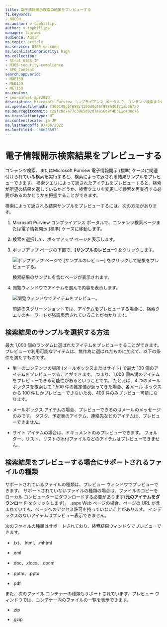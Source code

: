 ```yaml
---
title: 電子情報開示検索の結果をプレビューする
f1.keywords:
- NOCSH
ms.author: v-tophillips
author: v-tophillips
manager: laurawi
audience: Admin
ms.topic: article
ms.service: O365-seccomp
ms.localizationpriority: high
ms.collection:
- Strat_O365_IP
- M365-security-compliance
- SPO_Content
search.appverid:
- MOE150
- MED150
- MET150
ms.custom:
- seo-marvel-apr2020
description: Microsoft Purview コンプライアンス ポータルで、コンテンツ検索または電子情報開示 (標準) 検索によって返される結果のサンプルをプレビューします。
ms.openlocfilehash: f369148c6f898c4150d0c86f898640f71ab367a0
ms.sourcegitcommit: c29fc9d7477c3985d02d7a956a9f4b311c4d9c76
ms.translationtype: HT
ms.contentlocale: ja-JP
ms.lasthandoff: 07/06/2022
ms.locfileid: "66628597"
---
```

# <a name="preview-ediscovery-search-results"></a>電子情報開示検索結果をプレビューする

コンテンツ検索、またはMicrosoft Purview 電子情報開示 (標準) ケースに関連付けられている検索を実行すると、検索によって返される結果サンプルをプレビューできます。 検索クエリによって返されたアイテムをプレビューすると、検索が所望の結果を返しているかどうか、検索クエリを変更して検索を再実行する必要があるのかどうかを把握することができます。

検索によって返される結果サンプルをプレビューするには、次の方法があります。

1. Microsoft Purview コンプライアンス ポータルで、コンテンツ検索ページまたは電子情報開示 (標準) ケースに移動します。

2. 検索を選択して、ポップアップ ページを表示します。

3. ポップアップ ページの下部で、**[サンプルのレビュー]** をクリックします。

   ![ポップアップ ページで [サンプルのレビュー] をクリックして結果をプレビューする。](../media/PreviewSearchResults1.png)

   検索結果のサンプルを含むページが表示されます。

4. 閲覧ウィンドウでアイテムを選んで内容を表示します。

   ![閲覧ウィンドウでアイテムをプレビュー。](../media/PreviewSearchResults2.png)

   前述のスクリーンショットでは、アイテムをプレビューする場合に、検索クエリのキーワードが強調表示されていることがわかります。

## <a name="how-the-search-result-samples-are-selected"></a>検索結果のサンプルを選択する方法

最大 1,000 個のランダムに選ばれたアイテムをプレビューすることができます。 プレビューで利用可能なアイテムは、無作為に選ばれたものに加えて、以下の条件を満たすものです。

- 単一のコンテンツの場所 (メールボックスまたはサイト) で最大 100 個のアイテムをプレビューすることができます。 つまり、1,000 個未満のアイテムをプレビューできる可能性があるということです。 たとえば、4 つのメールボックスを検索して 1,500 件の推定値が返ってきた場合、各メール ボックスから 100 件しかプレビューできないため、400 件のみプレビュー可能になります。

- メールボックス アイテムの場合、プレビューできるのはメールのメッセージのみです。 タスク、予定表のアイテム、連絡先などのアイテムは、プレビューできません。

- サイト アイテムの場合は、ドキュメントのみプレビューできます。 フォルダー、リスト、リストの添付ファイルなどのアイテムはプレビューできません。

## <a name="file-types-supported-when-previewing-search-results"></a>検索結果をプレビューする場合にサポートされるファイルの種類

サポートされているファイルの種類は、プレビュー ウィンドウでプレビューできます。 サポートされていないファイルの種類の場合は、ファイルのコピーをローカル コンピューターにダウンロードする必要があります(**元のアイテムをダウンロード** をクリックします)。 .aspx Web ページの場合、ページの URL が含まれていても、ページへのアクセス許可を持っていないことがあります。 インデックスのないアイテムはプレビュー表示できません。

次のファイルの種類はサポートされており、検索結果ウィンドウでプレビューできます。
  
- .txt、.html、.mhtml

- .eml

- .doc、.docx、.docm

- .pptm、.pptx

- .pdf

また、次のファイル コンテナーの種類もサポートされています。プレビュー ウィンドウでは、コンテナー内のファイルの一覧を表示できます。
  
- .zip

- .gzip